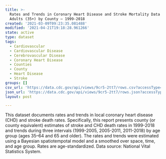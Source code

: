 ```yaml
---
title: >-
  Rates and Trends in Coronary Heart Disease and Stroke Mortality Data Among US
  Adults (35+) by County – 1999-2018
created: '2021-03-09T09:23:35.081488'
modified: '2021-04-21T19:18:28.961266'
state: active
type: dataset
tags:
  - Cardiovascular
  - Cardiovascular Disease
  - Cerebrovascular Disease
  - Coronary Heart Disease
  - Counties
  - County
  - Heart Disease
  - Stroke
groups: []
csv_url: 'https://data.cdc.gov/api/views/9cr5-2tt7/rows.csv?accessType=DOWNLOAD'
json_url: 'https://data.cdc.gov/api/views/9cr5-2tt7/rows.json?accessType=DOWNLOAD'
layout: post

---
```

This dataset documents rates and trends in local coronary heart disease (CHD) and stroke death rates. Specifically, this report presents county (or county equivalent) estimates of stroke and CHD death rates in 1999-2018 and trends during three intervals (1999-2005, 2005-2011, 2011-2018) by age group (ages 35–64 and 65 and older). The rates and trends were estimated using a Bayesian spatiotempotal model and a smoothed over space, time, and age group. Rates are age-standardized. Data source: National Vital Statistics System.
